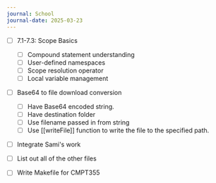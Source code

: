 ```yaml
---
journal: School
journal-date: 2025-03-23
---
```

- [ ] 7.1-7.3: Scope Basics
	- [ ]  Compound statement understanding
	- [ ]  User-defined namespaces
	- [ ]  Scope resolution operator
	- [ ]  Local variable management
- [ ]  Base64 to file download conversion 
	- [ ]  Have Base64 encoded string.
	- [ ]  Have destination folder 
	- [ ]  Use filename passed in from string 
	- [ ]  Use [[writeFile]] function to write the file to the specified path.
- [ ]  Integrate Sami's work 
- [ ]  List out all of the other files 
- [ ]  Write Makefile for CMPT355  
      